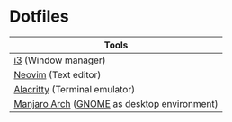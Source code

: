 # Dotfiles

| Tools						      |
|-----------------------------------------------------|
| [i3][] (Window manager)                     	      |
| [Neovim][] (Text editor)                    	      |
| [Alacritty][] (Terminal emulator)           	      |
| [Manjaro Arch][] ([GNOME][] as desktop environment) |

[i3]: https://i3wm.org/
[Neovim]: https://neovim.io/
[Alacritty]: https://alacritty.org/
[Manjaro Arch]: https://manjaro.org/
[GNOME]: https://www.gnome.org/
